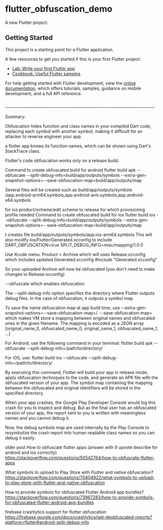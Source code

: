 # flutter_obfuscation_demo

A new Flutter project.

## Getting Started

This project is a starting point for a Flutter application.

A few resources to get you started if this is your first Flutter project:

- [Lab: Write your first Flutter app](https://docs.flutter.dev/get-started/codelab)
- [Cookbook: Useful Flutter samples](https://docs.flutter.dev/cookbook)

For help getting started with Flutter development, view the
[online documentation](https://docs.flutter.dev/), which offers tutorials,
samples, guidance on mobile development, and a full API reference.

### ..........................................................................................

Summary:

Obfuscation hides function and class names in your compiled Dart code, replacing each symbol with another symbol,
making it difficult for an attacker to reverse engineer your app.
 
a flutter app knows its function names, which can be shown using Dart's StackTrace class.

Flutter's code obfuscation works only on a release build.



Command to create obfuscated build for android
flutter build apk --obfuscate --split-debug-info=build/app/outputs/symbols  --extra-gen-snapshot-options=--save-obfuscation-map=build/app/outputs/map

Several files will be created such as build/app/outputs/symbols /app.android-arm64.symbols,app.android-arm.symbols,app.android-x64.symbols

for ios product/scheme/edit scheme to release for which provisioning profile needed
Command to create obfuscated build for ios
flutter build ios --obfuscate --split-debug-info=build/app/outputs/symbols  --extra-gen-snapshot-options=--save-obfuscation-map=build/app/outputs/map

t creates file build/app/outputs/symbols/app.ios-arm64.symbols
This will also modify ios/Flutter/Generated.xcconfig to include
DART_OBFUSCATION=true
SPLIT_DEBUG_INFO=misc/mapping/1.0.0

Use Xcode menu: Product > Archive which will uses Release.xcconfig which includes updated Generated.xcconfig
#include "Generated.xcconfig"

So your uploaded Archive will now be obfuscated (you don't need to make changes to Release.xcconfig)




--obfuscate which enables obfuscation

The --split-debug-info option specifies the directory where Flutter outputs debug files. 
In the case of obfuscation, it outputs a symbol map.



To save the name obfuscation map at app build time, use --extra-gen-snapshot-options=--save-obfuscation-map=/<your-path>.
--save-obfuscation-map=<filename> which makes VM store a mapping between original names and obfuscated ones in the given filename. 
The mapping is encoded as a JSON array [original_name_0, obfuscated_name_0, original_name_1, obfuscated_name_1, ...]







For Android, use the following command in your terminal:
flutter build apk --obfuscate --split-debug-info=/path/to/directory/

For iOS, use:
flutter build ios --obfuscate --split-debug-info=/path/to/directory/

By executing this command, Flutter will build your app in release mode, apply obfuscation techniques to the code, and generate an APK file with the obfuscated version of your app. 
The symbol map containing the mapping between the obfuscated and original identifiers will be stored in the specified directory.


When your app crashes, the Google Play Developer Console would log this crash for you to inspect and debug.
But as the final user has an obfuscated version of your app, the report sent to you is written with meaningless names and you cannot debug it.

Now, the debug symbols map are used internally by the Play Console to resymbolize the crash report into human readable class 
names so you can debug it easily.


older post
How to obfuscate flutter apps (answer with 9 upvote describe for android and ios correctly)
https://stackoverflow.com/questions/50542764/how-to-obfuscate-flutter-apps

What symbols to upload to Play Store with Flutter and native obfuscation?
https://stackoverflow.com/questions/70404922/what-symbols-to-upload-to-play-store-with-flutter-and-native-obfuscation


How to provide symbols for obfuscated Flutter Android app bundles?
https://stackoverflow.com/questions/73967283/how-to-provide-symbols-for-obfuscated-flutter-android-app-bundles

firebase crashlytics support for flutter obfuscation
https://firebase.google.com/docs/crashlytics/get-deobfuscated-reports?platform=flutter#android-split-debug-info


